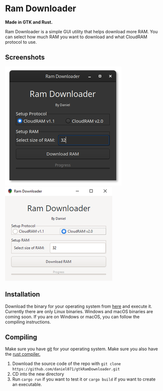 # Ram Downloader
**Made in GTK and Rust.**

Ram Downloader is a simple GUI utility that helps download more RAM. You can select
how much RAM you want to download and what CloudRAM protocol to use.

## Screenshots
![Linux Screenshot](https://raw.githubusercontent.com/daniel071/images-for-readme/master/coolScreenshot.png)
![Windows Screenshot](https://raw.githubusercontent.com/daniel071/images-for-readme/master/ramDownloaderWindows.png)

## Installation
Download the binary for your operating system from [here](https://github.com/daniel071/gtkRamDownloader/releases/) and execute it. Currently there are only Linux binaries. Windows and macOS binaries are coming soon. If you are on Windows or macOS, you can follow the compiling instructions.

## Compiling
Make sure you have [git](https://git-scm.com/) for your operating system.
Make sure you also have the [rust compiler.](https://www.rust-lang.org/tools/install)

1. Download the source code of the repo with `git clone https://github.com/daniel071/gtkRamDownloader.git`
2. CD into the new directory
3. Run `cargo run` if you want to test it or `cargo build` if you want to create an executable.
